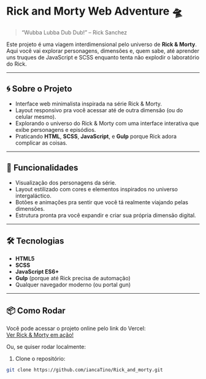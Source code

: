 # Rick and Morty Web Adventure 🛸

> “Wubba Lubba Dub Dub!” – Rick Sanchez

Este projeto é uma viagem interdimensional pelo universo de **Rick & Morty**. Aqui você vai explorar personagens, dimensões e, quem sabe, até aprender uns truques de JavaScript e SCSS enquanto tenta não explodir o laboratório do Rick.

---

## 🌀 Sobre o Projeto

- Interface web minimalista inspirada na série Rick & Morty.
- Layout responsivo pra você acessar até de outra dimensão (ou do celular mesmo).
- Explorando o universo do Rick & Morty com uma interface interativa que exibe personagens e episódios.
- Praticando **HTML**, **SCSS**, **JavaScript**, e **Gulp** porque Rick adora complicar as coisas.

---

## 🚀 Funcionalidades

- Visualização dos personagens da série.
- Layout estilizado com cores e elementos inspirados no universo intergaláctico.
- Botões e animações pra sentir que você tá realmente viajando pelas dimensões.
- Estrutura pronta pra você expandir e criar sua própria dimensão digital.

---

## 🛠️ Tecnologias

- **HTML5**
- **SCSS**
- **JavaScript ES6+**
- **Gulp** (porque até Rick precisa de automação)
- Qualquer navegador moderno (ou portal gun)

---

## 📦 Como Rodar

Você pode acessar o projeto online pelo link do Vercel:  
[Ver Rick & Morty em ação!](https://rick-and-morty-pi-smoky.vercel.app/)

Ou, se quiser rodar localmente:

1. Clone o repositório:
```bash
git clone https://github.com/iancaTino/Rick_and_morty.git
